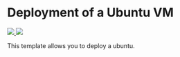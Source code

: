 # Deployment of a Ubuntu VM

<a href="https://portal.azure.com/#create/Microsoft.Template/uri/https%3A%2F%2Fraw.githubusercontent.com%2Fpiyushawasthi%2Fazure-templates%2Fmaster%2Fvm-ubuntu-with-chef%2Fazuredeploy.json" target="_blank">
    <img src="http://azuredeploy.net/deploybutton.png"/>
</a>
<a href="http://armviz.io/#/?load=https%3A%2F%2Fraw.githubusercontent.com%2Fpiyushawasthi%2Fazure-templates%2Fmaster%2Fvm-ubuntu-with-chef%2Fazuredeploy.json" target="_blank">
    <img src="http://armviz.io/visualizebutton.png"/>
</a>

This template allows you to deploy a ubuntu.